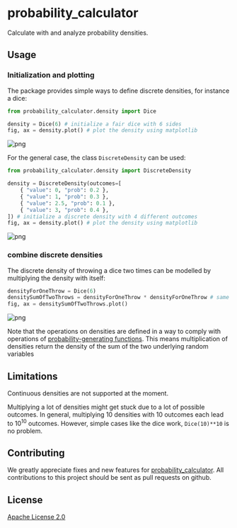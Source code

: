 # probability_calculator

Calculate with and analyze probability densities.

## Usage

### Initialization and plotting

The package provides simple ways to define discrete densities, for instance a dice:


```python
from probability_calculator.density import Dice

density = Dice(6) # initialize a fair dice with 6 sides
fig, ax = density.plot() # plot the density using matplotlib
```


    
![png](README_files/README_1_0.png)
    


For the general case, the class `DiscreteDensity` can be used:


```python
from probability_calculator.density import DiscreteDensity

density = DiscreteDensity(outcomes=[
    { "value": 0, "prob": 0.2 },
    { "value": 1, "prob": 0.3 },
    { "value": 2.5, "prob": 0.1 },
    { "value": 3, "prob": 0.4 },
]) # initialize a discrete density with 4 different outcomes
fig, ax = density.plot() # plot the density using matplotlib
```


    
![png](README_files/README_3_0.png)
    


### combine discrete densities

The discrete density of throwing a dice two times can be modelled by multiplying the density with itself:


```python
densityForOneThrow = Dice(6)
densitySumOfTwoThrows = densityForOneThrow * densityForOneThrow # same as densityForOneThrow**2
fig, ax = densitySumOfTwoThrows.plot()
```


    
![png](README_files/README_5_0.png)
    


Note that the operations on densities are defined in a way to comply with operations of [probability-generating functions](https://en.wikipedia.org/wiki/Probability-generating_function).
This means multiplication of densities return the density of the sum of the two underlying random variables

## Limitations

Continuous densities are not supported at the moment.

Multiplying a lot of densities might get stuck due to a lot of possible outcomes. In general, multiplying 10 densities with 10 outcomes each lead to $10^{10}$ outcomes. However, simple cases like the dice work, `Dice(10)**10` is no problem.


## Contributing
We greatly appreciate fixes and new features for [probability_calculator](https://github.com/HendrikRoehm/probability_calculator). All contributions to this project should be sent as pull requests on github.

## License

[Apache License 2.0](LICENSE)
